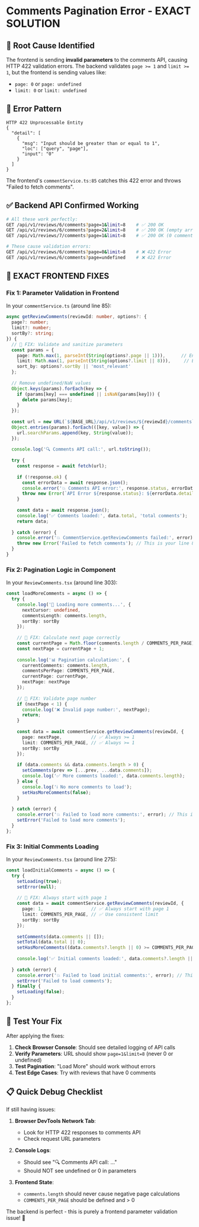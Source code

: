 # Comments Pagination Error - EXACT SOLUTION

## 🎯 Root Cause Identified
The frontend is sending **invalid parameters** to the comments API, causing HTTP 422 validation errors. The backend validates `page >= 1` and `limit >= 1`, but the frontend is sending values like:
- `page: 0` or `page: undefined`
- `limit: 0` or `limit: undefined`

## 🚨 Error Pattern
```
HTTP 422 Unprocessable Entity
{
  "detail": [
    {
      "msg": "Input should be greater than or equal to 1",
      "loc": ["query", "page"],
      "input": "0"
    }
  ]
}
```

The frontend's `commentService.ts:85` catches this 422 error and throws "Failed to fetch comments".

## ✅ Backend API Confirmed Working
```bash
# All these work perfectly:
GET /api/v1/reviews/6/comments?page=1&limit=8    # ✅ 200 OK
GET /api/v1/reviews/6/comments?page=2&limit=8    # ✅ 200 OK (empty array)
GET /api/v1/reviews/7/comments?page=1&limit=8    # ✅ 200 OK (0 comments)

# These cause validation errors:
GET /api/v1/reviews/6/comments?page=0&limit=8    # ❌ 422 Error
GET /api/v1/reviews/6/comments?page=undefined    # ❌ 422 Error
```

## 🔧 EXACT FRONTEND FIXES

### Fix 1: Parameter Validation in Frontend
In your `commentService.ts` (around line 85):

```typescript
async getReviewComments(reviewId: number, options?: {
  page?: number;
  limit?: number;
  sortBy?: string;
}) {
  // 🔧 FIX: Validate and sanitize parameters
  const params = {
    page: Math.max(1, parseInt(String(options?.page || 1))),      // Ensure page >= 1
    limit: Math.max(1, parseInt(String(options?.limit || 8))),     // Ensure limit >= 1  
    sort_by: options?.sortBy || 'most_relevant'
  };
  
  // Remove undefined/NaN values
  Object.keys(params).forEach(key => {
    if (params[key] === undefined || isNaN(params[key])) {
      delete params[key];
    }
  });
  
  const url = new URL(`${BASE_URL}/api/v1/reviews/${reviewId}/comments`);
  Object.entries(params).forEach(([key, value]) => {
    url.searchParams.append(key, String(value));
  });
  
  console.log('🔍 Comments API call:', url.toString());
  
  try {
    const response = await fetch(url);
    
    if (!response.ok) {
      const errorData = await response.json();
      console.error('💥 Comments API error:', response.status, errorData);
      throw new Error(`API Error ${response.status}: ${errorData.detail?.[0]?.msg || 'Unknown error'}`);
    }
    
    const data = await response.json();
    console.log('✅ Comments loaded:', data.total, 'total comments');
    return data;
    
  } catch (error) {
    console.error('💥 CommentService.getReviewComments failed:', error);
    throw new Error('Failed to fetch comments'); // This is your line 85
  }
}
```

### Fix 2: Pagination Logic in Component
In your `ReviewComments.tsx` (around line 303):

```typescript
const loadMoreComments = async () => {
  try {
    console.log('📄 Loading more comments...', {
      nextCursor: undefined,
      commentsLength: comments.length, 
      sortBy: sortBy
    });
    
    // 🔧 FIX: Calculate next page correctly
    const currentPage = Math.floor(comments.length / COMMENTS_PER_PAGE) + 1;
    const nextPage = currentPage + 1;
    
    console.log('📊 Pagination calculation:', {
      currentComments: comments.length,
      commentsPerPage: COMMENTS_PER_PAGE,
      currentPage: currentPage,
      nextPage: nextPage
    });
    
    // 🔧 FIX: Validate page number
    if (nextPage < 1) {
      console.log('❌ Invalid page number:', nextPage);
      return;
    }
    
    const data = await commentService.getReviewComments(reviewId, {
      page: nextPage,           // ✅ Always >= 1
      limit: COMMENTS_PER_PAGE, // ✅ Always >= 1  
      sortBy: sortBy
    });
    
    if (data.comments && data.comments.length > 0) {
      setComments(prev => [...prev, ...data.comments]);
      console.log('✅ More comments loaded:', data.comments.length);
    } else {
      console.log('ℹ️ No more comments to load');
      setHasMoreComments(false);
    }
    
  } catch (error) {
    console.error('💥 Failed to load more comments:', error); // This is your line 315
    setError('Failed to load more comments');
  }
};
```

### Fix 3: Initial Comments Loading
In your `ReviewComments.tsx` (around line 275):

```typescript
const loadInitialComments = async () => {
  try {
    setLoading(true);
    setError(null);
    
    // 🔧 FIX: Always start with page 1
    const data = await commentService.getReviewComments(reviewId, {
      page: 1,                  // ✅ Always start with page 1
      limit: COMMENTS_PER_PAGE, // ✅ Use consistent limit
      sortBy: sortBy
    });
    
    setComments(data.comments || []);
    setTotal(data.total || 0);
    setHasMoreComments((data.comments?.length || 0) >= COMMENTS_PER_PAGE && data.total > COMMENTS_PER_PAGE);
    
    console.log('✅ Initial comments loaded:', data.comments?.length || 0, 'of', data.total);
    
  } catch (error) {
    console.error('💥 Failed to load initial comments:', error); // This was your original error
    setError('Failed to load comments');
  } finally {
    setLoading(false);
  }
};
```

## 🧪 Test Your Fix

After applying the fixes:

1. **Check Browser Console**: Should see detailed logging of API calls
2. **Verify Parameters**: URL should show `page=1&limit=8` (never 0 or undefined)
3. **Test Pagination**: "Load More" should work without errors
4. **Test Edge Cases**: Try with reviews that have 0 comments

## 📋 Quick Debug Checklist

If still having issues:

1. **Browser DevTools Network Tab**: 
   - Look for HTTP 422 responses to comments API
   - Check request URL parameters
   
2. **Console Logs**: 
   - Should see "🔍 Comments API call: ..." 
   - Should NOT see undefined or 0 in parameters
   
3. **Frontend State**:
   - `comments.length` should never cause negative page calculations
   - `COMMENTS_PER_PAGE` should be defined and > 0

The backend is perfect - this is purely a frontend parameter validation issue! 🎯